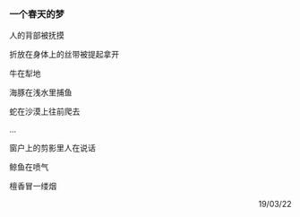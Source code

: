 ### 一个春天的梦

人的背部被抚摸

折放在身体上的丝带被提起拿开

牛在犁地

海豚在浅水里捕鱼

蛇在沙漠上往前爬去

...

窗户上的剪影里人在说话

鲸鱼在喷气

檀香冒一缕烟

<p align="right">19/03/22</p>